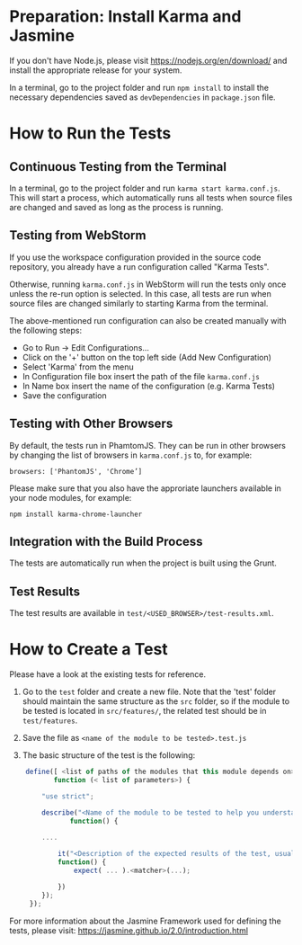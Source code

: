 # Preparation: Install Karma and Jasmine

If you don't have Node.js, please visit https://nodejs.org/en/download/ and
install the appropriate release for your system.

In a terminal, go to the project folder and run `npm install` to install
the necessary dependencies saved as `devDependencies` in `package.json` file.

# How to Run the Tests

## Continuous Testing from the Terminal

In a terminal, go to the project folder and run `karma start karma.conf.js`.
This will start a process, which automatically runs all tests when source
files are changed and saved as long as the process is running.

## Testing from WebStorm

If you use the workspace configuration provided in the source code repository,
you already have a run configuration called "Karma Tests".

Otherwise, running `karma.conf.js` in WebStorm will run the tests only once
unless the re-run option is selected. In this case, all tests are run when
source files are changed similarly to starting Karma from the terminal.

The above-mentioned run configuration can also be created manually with the
following steps:
- Go to Run -> Edit Configurations...
- Click on the '+' button on the top left side (Add New Configuration)
- Select 'Karma' from the menu
- In Configuration file box insert the path of the file `karma.conf.js`
- In Name box insert the name of the configuration (e.g. Karma Tests)
- Save the configuration

## Testing with Other Browsers

By default, the tests run in PhamtomJS. They can be run in other browsers by
changing the list of browsers in `karma.conf.js` to, for example:

`browsers: ['PhantomJS', 'Chrome’]`

Please make sure that you also have the approriate launchers available in your
node modules, for example:

`npm install karma-chrome-launcher`

## Integration with the Build Process

The tests are automatically run when the project is built using the Grunt.

## Test Results

The test results are available in `test/<USED_BROWSER>/test-results.xml`.

# How to Create a Test

Please have a look at the existing tests for reference.

1) Go to the `test` folder and create a new file. Note that the 'test' folder
   should maintain the same structure as the `src` folder, so if the module to
   be tested is located in `src/features/`, the related test should be in
   `test/features`.
   
2) Save the file as `<name of the module to be tested>.test.js`

3) The basic structure of the test is the following:
```javascript
    define([ <list of paths of the modules that this module depends on> ],
           function (< list of parameters>) {

     	"use strict";

     	describe("<Name of the module to be tested to help you understand what the test is supposed to be>",
               function() {
     	  
        ....

     		it("<Description of the expected results of the test, usually it starts with the word 'should'>",
     		function() {
     			expect( ... ).<matcher>(...);

     		})
     	});
     });
```

For more information about the Jasmine Framework used for defining the tests,
please visit: https://jasmine.github.io/2.0/introduction.html
